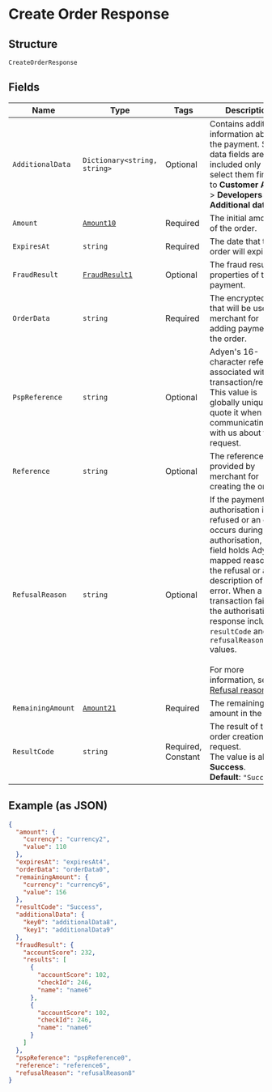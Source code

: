 
# Create Order Response

## Structure

`CreateOrderResponse`

## Fields

| Name | Type | Tags | Description |
|  --- | --- | --- | --- |
| `AdditionalData` | `Dictionary<string, string>` | Optional | Contains additional information about the payment. Some data fields are included only if you select them first: Go to **Customer Area** > **Developers** > **Additional data**. |
| `Amount` | [`Amount10`](../../doc/models/amount-10.md) | Required | The initial amount of the order. |
| `ExpiresAt` | `string` | Required | The date that the order will expire. |
| `FraudResult` | [`FraudResult1`](../../doc/models/fraud-result-1.md) | Optional | The fraud result properties of the payment. |
| `OrderData` | `string` | Required | The encrypted data that will be used by merchant for adding payments to the order. |
| `PspReference` | `string` | Optional | Adyen's 16-character reference associated with the transaction/request. This value is globally unique; quote it when communicating with us about this request. |
| `Reference` | `string` | Optional | The reference provided by merchant for creating the order. |
| `RefusalReason` | `string` | Optional | If the payment's authorisation is refused or an error occurs during authorisation, this field holds Adyen's mapped reason for the refusal or a description of the error. When a transaction fails, the authorisation response includes `resultCode` and `refusalReason` values.<br><br>For more information, see [Refusal reasons](https://docs.adyen.com/development-resources/refusal-reasons). |
| `RemainingAmount` | [`Amount21`](../../doc/models/amount-21.md) | Required | The remaining amount in the order. |
| `ResultCode` | `string` | Required, Constant | The result of the order creation request.<br>The value is always **Success**.<br>**Default**: `"Success"` |

## Example (as JSON)

```json
{
  "amount": {
    "currency": "currency2",
    "value": 110
  },
  "expiresAt": "expiresAt4",
  "orderData": "orderData0",
  "remainingAmount": {
    "currency": "currency6",
    "value": 156
  },
  "resultCode": "Success",
  "additionalData": {
    "key0": "additionalData8",
    "key1": "additionalData9"
  },
  "fraudResult": {
    "accountScore": 232,
    "results": [
      {
        "accountScore": 102,
        "checkId": 246,
        "name": "name6"
      },
      {
        "accountScore": 102,
        "checkId": 246,
        "name": "name6"
      }
    ]
  },
  "pspReference": "pspReference0",
  "reference": "reference6",
  "refusalReason": "refusalReason8"
}
```


